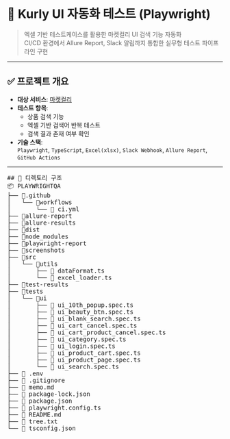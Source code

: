 # 🧪 Kurly UI 자동화 테스트 (Playwright)

> 엑셀 기반 테스트케이스를 활용한 마켓컬리 UI 검색 기능 자동화  
> CI/CD 환경에서 Allure Report, Slack 알림까지 통합한 실무형 테스트 파이프라인 구현

---

## ✅ 프로젝트 개요

- **대상 서비스**: [마켓컬리](https://www.kurly.com)
- **테스트 항목**:
  - 상품 검색 기능
  - 엑셀 기반 검색어 반복 테스트
  - 검색 결과 존재 여부 확인
- **기술 스택**:  
  `Playwright`, `TypeScript`, `Excel(xlsx)`, `Slack Webhook`, `Allure Report`, `GitHub Actions`

---
<pre>
## 📂 디렉토리 구조
📦 PLAYWRIGHTQA
├── 📁.github
│   └── 📁workflows
│       └── 📜 ci.yml
├── 📁allure-report
├── 📁allure-results
├── 📁dist
├── 📁node_modules
├── 📁playwright-report
├── 📁screenshots
├── 📁src
│   └── 📁utils
│       ├── 📜 dataFormat.ts
│       └── 📜 excel_loader.ts
├── 📁test-results
├── 📁tests
│   └── 📁ui
│       ├── 📜 ui_10th_popup.spec.ts
│       ├── 📜 ui_beauty_btn.spec.ts
│       ├── 📜 ui_blank_search.spec.ts
│       ├── 📜 ui_cart_cancel.spec.ts
│       ├── 📜 ui_cart_product_cancel.spec.ts
│       ├── 📜 ui_category.spec.ts
│       ├── 📜 ui_login.spec.ts
│       ├── 📜 ui_product_cart.spec.ts
│       ├── 📜 ui_product_page.spec.ts
│       └── 📜 ui_search.spec.ts
├── 📜 .env
├── 📜 .gitignore
├── 📜 memo.md
├── 📜 package-lock.json
├── 📜 package.json
├── 📜 playwright.config.ts
├── 📜 README.md
├── 📜 tree.txt
└── 📜 tsconfig.json</pre>
